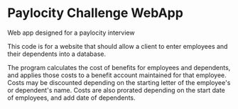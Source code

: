 # Paylocity Challenge WebApp
Web app designed for a paylocity interview

This code is for a website that should allow a client to enter employees and their dependents into a database.

The program calculates the cost of benefits for employees and dependents, and applies those costs to a benefit
account maintained for that employee.  Costs may be discounted depending on the starting letter of the employee's
or dependent's name.  Costs are also prorated depending on the start date of employees, and add date of dependents.
